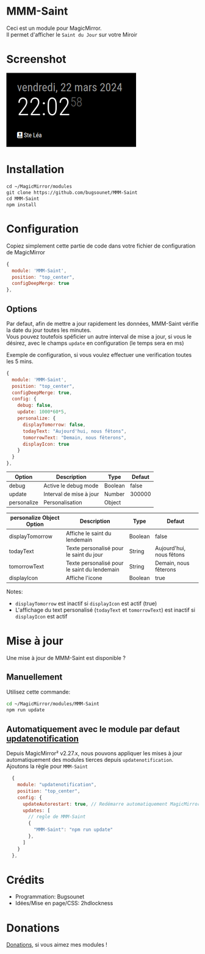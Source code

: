 # MMM-Saint

Ceci est un module pour MagicMirror.<br>
Il permet d'afficher le `Saint du Jour` sur votre Miroir

# Screenshot
![](https://raw.githubusercontent.com/bugsounet/MMM-Saint/dev/Screenshot.png)

# Installation

```
cd ~/MagicMirror/modules
git clone https://github.com/bugsounet/MMM-Saint
cd MMM-Saint
npm install
```

# Configuration

Copiez simplement cette partie de code dans votre fichier de configuration de MagicMirror

```js
{
  module: 'MMM-Saint',
  position: "top_center",
  configDeepMerge: true
},
```

## Options

Par defaut, afin de mettre a jour rapidement les données, MMM-Saint vérifie la date du jour toutes les minutes.<br>
Vous pouvez toutefois spéficier un autre interval de mise a jour, si vous le désirez, avec le champs `update` en configuration (le temps sera en ms)

Exemple de configuration, si vous voulez effectuer une verification toutes les 5 mins.

```js
{
  module: 'MMM-Saint',
  position: "top_center",
  configDeepMerge: true,
  config: {
    debug: false,
    update: 1000*60*5,
    personalize: {
      displayTomorrow: false,
      todayText: "Aujourd'hui, nous fêtons",
      tomorrowText: "Demain, nous fêterons",
      displayIcon: true
    }
  }
},
```

 | Option  | Description | Type | Defaut |
 | ------- | --- | --- | --- |
 | debug | Active le debug mode | Boolean | false |
 | update | Interval de mise à jour | Number | 300000 |
 | personalize | Personalisation | Object | |

 | personalize Object Option  | Description | Type | Defaut |
 | ------- | --- | --- | --- |
 | displayTomorrow | Affiche le saint du lendemain | Boolean | false |
 | todayText | Texte personalisé pour le saint du jour | String | Aujourd'hui, nous fêtons |
 | tomorrowText | Texte personalisé pour le saint du lendemain | String | Demain, nous fêterons |
 | displayIcon | Affiche l'icone | Boolean | true |

Notes:
 * `displayTomorrow` est inactif si `displayIcon` est actif (true)
 * L'affichage du text personalisé (`todayText` et `tomorrowText`) est inactif si `displayIcon` est actif

# Mise à jour

Une mise à jour de MMM-Saint est disponible ?

## Manuellement

Utilisez cette commande:

```sh
cd ~/MagicMirror/modules/MMM-Saint
npm run update
```

## Automatiquement avec le module par defaut [updatenotification](https://develop.docs.magicmirror.builders/modules/updatenotification.html)

Depuis MagicMirror² v2.27.x, nous pouvons appliquer les mises à jour automatiquement des modules tierces depuis `updatenotification`.<br>
Ajoutons la règle pour `MMM-Saint`

```js
  {
    module: "updatenotification",
    position: "top_center",
    config: {
      updateAutorestart: true, // Redémarre automatiquement MagicMirror² après la mise à jour
      updates: [
        // regle de MMM-Saint
        {
          "MMM-Saint": "npm run update"
        },
      ]
    }
  },
```

# Crédits
  * Programmation: Bugsounet
  * Idées/Mise en page/CSS: 2hdlockness

# Donations
[Donations](https://www.paypal.com/cgi-bin/webscr?cmd=_s-xclick&hosted_button_id=TTHRH94Y4KL36&source=url), si vous aimez mes modules !
